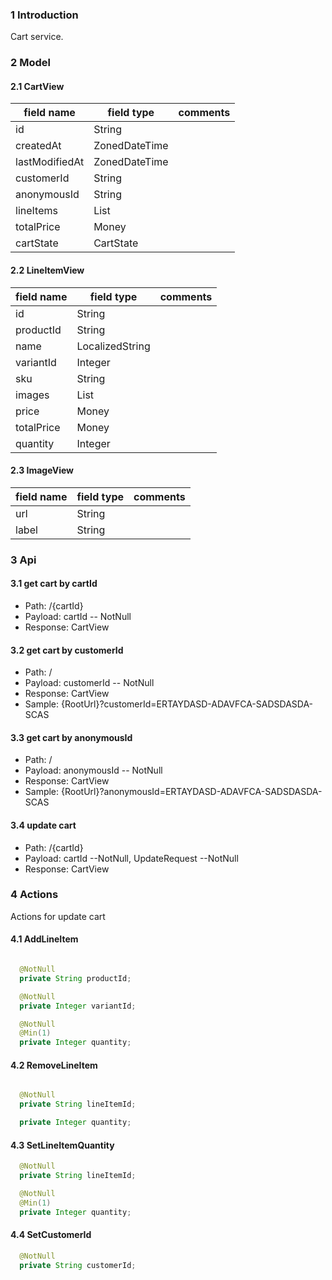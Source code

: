 ### 1 Introduction
Cart service.

### 2 Model
#### 2.1 CartView
| field name        | field type        | comments |
|----|----|----|
| id                | String            | |
| createdAt         | ZonedDateTime     | |
| lastModifiedAt    | ZonedDateTime     | |
| customerId        | String            | | 
| anonymousId       | String            | |
| lineItems         | List<LineItemView>| |
| totalPrice        | Money             | |
| cartState         | CartState         | |

#### 2.2 LineItemView
| field name        | field type        | comments |
|----|----|----|
| id                | String            | |
| productId         | String            | |
| name              | LocalizedString   | |
| variantId         | Integer           | | 
| sku               | String            | |
| images            | List<ImageView>   | |
| price             | Money             | |
| totalPrice        | Money             | |
| quantity          | Integer           | |


#### 2.3 ImageView
| field name        | field type        | comments |
|----|----|----|
| url               | String            | |
| label             | String            | |

### 3 Api
#### 3.1 get cart by cartId
- Path: /{cartId}
- Payload: cartId -- NotNull
- Response: CartView

#### 3.2 get cart by customerId
- Path: /
- Payload: customerId -- NotNull
- Response: CartView
- Sample: {RootUrl}?customerId=ERTAYDASD-ADAVFCA-SADSDASDA-SCAS

#### 3.3 get cart by anonymousId
- Path: /
- Payload: anonymousId -- NotNull
- Response: CartView
- Sample: {RootUrl}?anonymousId=ERTAYDASD-ADAVFCA-SADSDASDA-SCAS

#### 3.4 update cart
- Path: /{cartId}
- Payload: cartId --NotNull, UpdateRequest --NotNull
- Response: CartView

### 4 Actions
Actions for update cart
#### 4.1 AddLineItem
```Java

  @NotNull
  private String productId;

  @NotNull
  private Integer variantId;

  @NotNull
  @Min(1)
  private Integer quantity;
```
#### 4.2 RemoveLineItem
```Java

  @NotNull
  private String lineItemId;

  private Integer quantity;
```
#### 4.3 SetLineItemQuantity
```Java
  @NotNull
  private String lineItemId;

  @NotNull
  @Min(1)
  private Integer quantity;
```
#### 4.4 SetCustomerId
```Java
  @NotNull
  private String customerId;
```